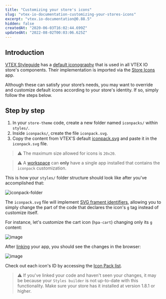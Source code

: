 ```yaml
---
title: "Customizing your store's icons"
slug: "vtex-io-documentation-customizing-your-stores-icons"
excerpt: "vtex.io-documentation@0.88.5"
hidden: false
createdAt: "2020-06-03T16:02:44.699Z"
updatedAt: "2022-08-02T00:03:06.625Z"
---
```

## Introduction

[VTEX Styleguide](https://styleguide.vtex.com) has a [default iconography](https://styleguide.vtex.com/#/Icons) that is used in all VTEX IO store's components. Their implementation is imported via the [Store Icons](https://github.com/vtex-apps/store-icons) app. 

Although these can satisfy your store’s needs, you may want to override and customize default icons according to your store's identity. If so, simply follow the steps below. 

## Step by step

1. In your `store-theme` code, create a new folder named `iconpacks/` within `styles/`. 
2. Inside `iconpacks/`, create the file `iconpack.svg`. 
3. Copy the content from VTEX'S default [iconpack.svg](https://github.com/vtex-apps/store-icons/blob/master/styles/iconpacks/iconpack.svg?short_path=62ebf4b) and paste it in the `iconpack.svg` file. 

>⚠️ The maximum size allowed for icons is `20x20`.

>⚠️  A [workspace](https://developers.vtex.com/vtex-developer-docs/docs/vtex-io-documentation-workspace) can **only** have a single app installed that contains the `iconpack` customization. 

This is how your `styles/` folder structure should look like after you've accomplished that: 

![iconpack-folder](https://user-images.githubusercontent.com/52087100/64298990-d2592600-cf4d-11e9-994c-eaefd317f9ef.png)

The `iconpack.svg` file will implement [SVG frament identifiers](https://css-tricks.com/svg-fragment-identifiers-work/), allowing you to simply change the part of the code that declares the icon's `g` tag instead of customize itself. 

For instance, let's customize the cart icon (`hpa-cart`) changing only its `g` content: 

![image](https://user-images.githubusercontent.com/18701182/61139096-0dcffa80-a49f-11e9-8ff9-4c4f805a2738.png) 

After [linking](https://developers.vtex.com/vtex-developer-docs/docs/vtex-io-documentation-linking-an-app) your app, you should see the changes in the browser:

![image](https://user-images.githubusercontent.com/18701182/61139698-360c2900-a4a0-11e9-910b-8391ca58565e.png) 

Check out each icon's ID by accessing the [Icon Pack list](https://github.com/vtex-apps/store-icons/blob/cbbb1b82bfca247a811d146b1e2cafb642db1928/docs/ICONPACK.md). 

>⚠️ If you've linked your code and haven't seen your changes, it may be because your `Styles builder` is not up-to-date with this functionality. Make sure your store has it installed at version <bold>1.8.1</bold> or higher.